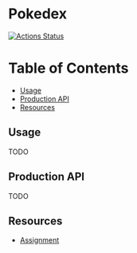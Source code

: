 # Pokedex

[![Actions Status](https://github.com/angelocatalani/pok/actions/workflows/main.yml/badge.svg)](https://github.com/angelocatalani/pok/actions)

# Table of Contents

* [Usage](#usage)
* [Production API](#production-api)
* [Resources](#resources)

## Usage

TODO

## Production API

TODO

## Resources

- [Assignment](https://docs.google.com/document/d/1P5i5AdnnJ7jTpxBJ6vrNGz-yGIT3zl68a94YZKuQovg/edit#)







